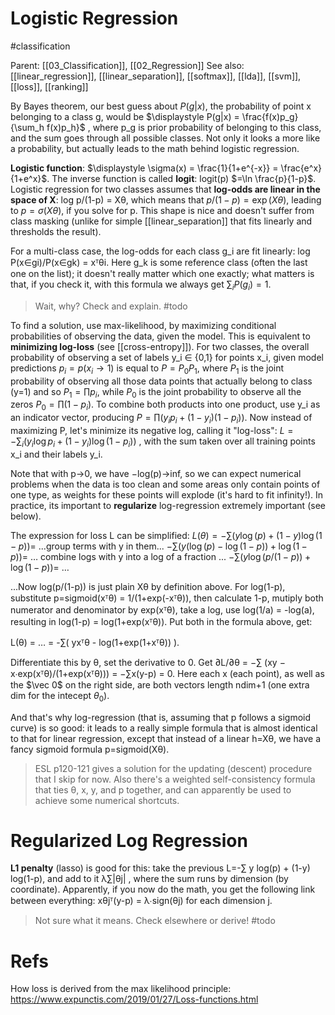 # Logistic Regression

#classification

Parent: [[03_Classification]], [[02_Regression]]
See also: [[linear_regression]], [[linear_separation]], [[softmax]], [[lda]], [[svm]], [[loss]], [[ranking]]


By Bayes theorem, our best guess about $P(g|x)$, the probability of point x belonging to a class g, would be $\displaystyle P(g|x) = \frac{f(x)p_g}{\sum_h f(x)p_h}$ , where p_g is prior probability of belonging to this class, and the sum goes through all possible classes. Not only it looks a more like a probability, but actually leads to the math behind logistic regression.

**Logistic function**: $\displaystyle \sigma(x) = \frac{1}{1+e^{-x}} = \frac{e^x}{1+e^x}$. The inverse function is called **logit**: logit(p) $=\ln \frac{p}{1-p}$. Logistic regression for two classes assumes that **log-odds are linear in the space of X**: log p/(1-p) = Xθ, which means that $p/(1-p)=\exp(Xθ)$, leading to $p = σ(Xθ)$, if you solve for p. This shape is nice and doesn't suffer from class masking (unlike for simple [[linear_separation]] that fits linearly and thresholds the result).

For a multi-class case, the log-odds for each class g_i are fit linearly: log P(x∈gi)/P(x∈gk) = xᵀθi. Here g_k is some reference class (often the last one on the list); it doesn't really matter which one exactly; what matters is that, if you check it, with this formula we always get $∑_iP(g_i)=1$.

> Wait, why? Check and explain. #todo

To find a solution, use max-likelihood, by maximizing conditional probabilities of observing the data, given the model. This is equivalent to **minimizing log-loss** (see [[cross-entropy]]). For two classes, the overall probability of observing a set of labels y_i ∈ {0,1} for points x_i, given model predictions $p_i = p(x_i → 1)$ is equal to $P = P_0 P_1$, where $P_1$ is the joint probability of observing all those data points that actually belong to class (y=1) and so $P_1 = \prod p_i$, while $P_0$ is the joint probability to observe all the zeros $P_0 = \prod (1-p_i)$. To combine both products into one product, use y_i as an indicator vector, producing $P = \prod (y_i p_i + (1-y_i)(1-p_i))$. Now instead of maximizing P, let's minimize its negative log, calling it "log-loss": $L = -∑_i(y_i \log p_i + (1-y_i)\log(1-p_i))$ , with the sum taken over all training points x_i and their labels y_i. 

Note that with p→0, we have −log(p)→inf, so we can expect numerical problems when the data is too clean and some areas only contain points of one type, as weights for these points will explode (it's hard to fit infinity!). In practice, its important to **regularize** log-regression extremely important (see below).

The expression for loss L can be simplified: 
$L(θ) = -∑( y \log(p) + (1-y)\log(1-p) ) =$ ...group terms with y in them...
$-∑( y (\log(p) - \log(1-p)) + \log(1-p)) =$ … combine logs with y into a log of a fraction ...
$-∑( y \log(p/(1-p)) + \log(1-p) ) =$ …

...Now log(p/(1-p)) is just plain Xθ by definition above. For log(1-p), substitute p=sigmoid(xᵀθ) = 1/(1+exp(-xᵀθ)), then calculate 1-p, mutiply both numerator and denominator by exp(xᵀθ), take a log, use log(1/a) = -log(a), resulting in log(1-p) = log(1+exp(xᵀθ)). Put both in the formula above, get:

L(θ) = … = -∑( yxᵀθ - log(1+exp(1+xᵀθ)) ). 

Differentiate this by θ, set the derivative to 0. Get ∂L/∂θ = −∑ (xy − x∙exp(xᵀθ)/(1+exp(xᵀθ))) = −∑x(y-p) = 0. Here each x (each point), as well as the $\vec 0$ on the right side, are both vectors length ndim+1 (one extra dim for the intecept $θ_0$). 

And that's why log-regression (that is, assuming that p follows a sigmoid curve) is so good: it leads to a really simple formula that is almost identical to that for linear regression, except that instead of a linear h=Xθ, we have a fancy sigmoid formula p=sigmoid(Xθ).

> ESL p120-121 gives a solution for the updating (descent) procedure that I skip for now. Also there's a weighted self-consistency formula that ties θ, x, y, and p together, and can apparently be used to achieve some numerical shortcuts.

# Regularized Log Regression

**L1 penalty** (lasso) is good for this: take the previous L=-∑ y log(p) + (1-y) log(1-p), and add to it λ∑|θj| , where the sum runs by dimension (by coordinate). Apparently, if you now do the math, you get the following link between everything: xθjᵀ(y-p) = λ∙sign(θj) for each dimension j.

> Not sure what it means. Check elsewhere or derive! #todo

# Refs

How loss is derived from the max likelihood principle:
https://www.expunctis.com/2019/01/27/Loss-functions.html
